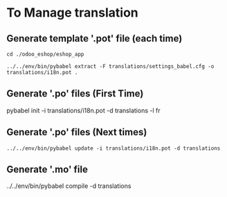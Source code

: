 To Manage translation
=====================

Generate template '.pot' file (each time)
-----------------------------------------
```
cd ./odoo_eshop/eshop_app

../../env/bin/pybabel extract -F translations/settings_babel.cfg -o translations/i18n.pot .
```


Generate '.po' files (First Time)
---------------------------------
pybabel init -i translations/i18n.pot -d translations -l fr

Generate '.po' files (Next times)
---------------------------------

```
../../env/bin/pybabel update -i translations/i18n.pot -d translations
```

Generate '.mo' file
-------------------
../../env/bin/pybabel compile -d translations
